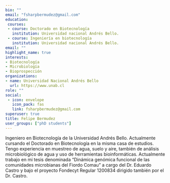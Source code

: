 ```yaml
---
bio: ""
email: "fsharpbermudez@gmail.com"
education:
 courses:
 - course: Doctorado en Biotecnología 
   institution: Universidad nacional Andrés Bello.
 - course: Ingeniería en biotecnología
   institution: Universidad nacional Andrés Bello.
email: ""
highlight_name: true
interests:
- Biotecnología
- Microbiología
- Bioprospección
organizations:
- name: Universidad Nacional Andrés Bello
  url: https://www.unab.cl
role: ""
social:
 - icon: envelope
   icon_pack: fas
   link: fsharpbermudez@gmail.com
superuser: true
title: Felipe Bermudez
user_groups: ["phD students"]
---
```


Ingeniero en Biotecnología de la Universidad Andrés Bello. Actualmente cursando el Doctorado en Biotecnología en la misma casa de estudios. Tengo experiencia en muestreo de agua, suelo y aire, también de análisis microbiológico de agua y uso de herramientas bioinformáticas. Actualmente trabajo en mi tesis denominada “Dinámica genómica funcional de las comunidades microbianas del Fiordo Comau” a cargo del Dr. Eduardo Castro y bajo el proyecto Fondecyt Regular 1200834 dirigido también por el Dr. Castro.
